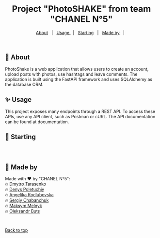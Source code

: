 <h1 align="center">Project "PhotoSHAKE" from team "CHANEL N°5"</h1>

<p align="center">
  <a href="#about">About</a> &#xa0; | &#xa0; 
  <a href="#Usage ">Usage </a> &#xa0; | &#xa0;
  <a href="#starting">Starting</a> &#xa0; | &#xa0;
  <a href="#made-by">Made by</a> &#xa0; | &#xa0;
  

</p>

<br>

## :dart: About ##

PhotoShake is a web application that allows users to create an account, upload posts with photos, use hashtags and leave comments. The application is built using the FastAPI framework and uses SQLAlchemy as the database ORM.


## :sparkles: Usage 

This project exposes many endpoints through a REST API. To access these APIs, use any API client, such as Postman or cURL. The API documentation can be found at documentation.


## :checkered_flag: Starting

```bash




```


## :memo: Made by

Made with :heart: by "CHANEL N°5":\
:fire: [Dmytro Tarasenko](https://github.com/Dmytro-Tarasenko)\
:fire: [Denys Poletuchiy](https://github.com/ArleKinG44)\
:fire: [Angelika Kodlubovska]()\
:fire: [Sergiy Chabanchuk](https://github.com/chabanchuk)\
:fire: [Maksym Melnyk](https://github.com/Resst94)\
:fire: [Oleksandr Buts](https://github.com/Oleksandr190378)


&#xa0;

<a href="#top">Back to top</a>
